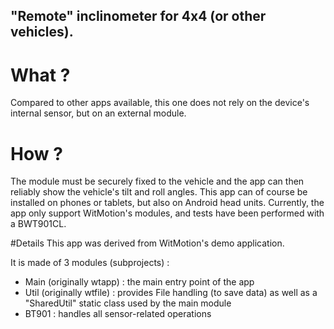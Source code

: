 ## "Remote" inclinometer for 4x4 (or other vehicles).

# What ?
Compared to other apps available, this one does not rely on the device's internal sensor, but on an external module.

# How ?
The module must be securely fixed to the vehicle and the app can then reliably show the vehicle's tilt and roll angles.
This app can of course be installed on phones or tablets, but also on Android head units.
Currently, the app only support WitMotion's modules, and tests have been performed with a BWT901CL.

#Details
This app was derived from WitMotion's demo application.

It is made of 3 modules (subprojects) :
 - Main (originally wtapp) : the main entry point of the app
 - Util (originally wtfile) : provides File handling (to save data) as well as a "SharedUtil" static class used by the main module 
 - BT901 : handles all sensor-related operations
